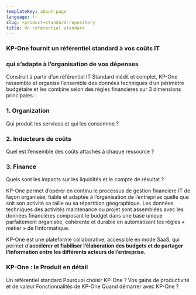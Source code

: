```yaml
---
templateKey: about-page
language: fr
slug: +product+standard-repository
title: Un référentiel standard
---
```

### KP-One fournit un référentiel standard à vos coûts IT
### **qui s’adapte à l’organisation de vos dépenses**

Construit à partir d’un référentiel IT Standard inédit et complet, KP-One rassemble et organise l’ensemble des données techniques d’un périmètre budgétaire et les combine selon des règles financières sur 3 dimensions principales :
 
### 1. Organization
Qui produit les services et qui les consomme ?

### 2. Inducteurs de coûts
Quel est l’ensemble des coûts attachés à chaque ressource ?

### 3. Finance
Quels sont les impacts sur les liquidités et le compte de résultat ?

KP-One permet d’opérer en continu le processus de gestion financière IT de façon organisée, fiable et adaptée à l’organisation de l’entreprise quelle que soit son activité sa taille ou sa répartition géographique.
Les données techniques des activités maintenance ou projet sont assemblées avec les données financières composant le budget dans une base unique parfaitement organisée, cohérente et durable en automatisant les règles « métier » de l’informatique.

KP-One est une plateforme collaborative, accessible en mode SaaS, qui permet d’**accélérer et fiabiliser l’élaboration des budgets et de partager l’information entre les différents acteurs de l’entreprise.**

### KP-One : le Produit en détail

Un référentiel standard
Pourquoi choisir KP-One ?
Vos gains de productivité et de valeur
Fonctionnalités de KP-One
Quand démarrer avec KP-One ?
